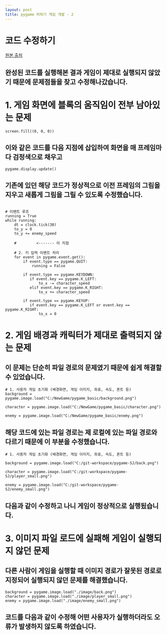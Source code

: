 ```yaml
---
layout: post
title: pygame 피하기 게임 개발 - 2
---
```


# 코드 수정하기

[원본 출처](https://wikidocs.net/131759)

## 완성된 코드를 실행해본 결과 게임이 제대로 실행되지 않았기 때문에 문제점들을 찾고 수정해나갔습니다.

# 1. 게임 화면에 블록의 움직임이 전부 남아있는 문제
```
screen.fill((0, 0, 0))
```
## 이와 같은 코드를 다음 지점에 삽입하여 화면을 매 프레임마다 검정색으로 채우고 
```
pygame.display.update()
``` 
## 기존에 있던 해당 코드가 정상적으로 이전 프레임의 그림을 지우고 새롭게 그림을 그릴 수 있도록 수정했습니다.
```

# 이벤트 루프 
running = True 
while running: 
    dt = clock.tick(30) 
    to_y = 0 
    to_y += enemy_speed 

    #         <------- 이 지점

    # 2. 키 입력 이벤트 처리 
    for event in pygame.event.get(): 
        if event.type == pygame.QUIT: 
            running = False 

        if event.type == pygame.KEYDOWN: 
           if event.key == pygame.K_LEFT: 
               to_x -= character_speed 
           elif event.key == pygame.K_RIGHT: 
               to_x += character_speed 

        if event.type == pygame.KEYUP: 
           if event.key == pygame.K_LEFT or event.key == pygame.K_RIGHT: 
               to_x = 0 

```

# 2. 게임 배경과 캐릭터가 제대로 출력되지 않는 문제
## 이 문제는 단순히 파일 경로의 문제였기 때문에 쉽게 해결할 수 있었습니다.
```
# 1. 사용자 게임 초기화 (배경화면, 게임 이미지, 좌표, 속도, 폰트 등) 
background = pygame.image.load("C:/NewGame/pygame_basic/background.png") 

character = pygame.image.load("C:/NewGame/pygame_basic/character.png") 

enemy = pygame.image.load("C:/NewGame/pygame_basic/enemy.png")
```
## 해당 코드에 있는 파일 경로는 제 로컬에 있는 파일 경로와 다르기 때문에 이 부분을 수정했습니다.
```
# 1. 사용자 게임 초기화 (배경화면, 게임 이미지, 좌표, 속도, 폰트 등)

background = pygame.image.load("C:/git-workspace/pygame-SJ/back.png")

character = pygame.image.load("C:/git-workspace/pygame-SJ/player_small.png")

enemy = pygame.image.load("C:/git-workspace/pygame-SJ/enemy_small.png")
```
## 다음과 같이 수정하고 나니 게임이 정상적으로 실행됬습니다.

# 3. 이미지 파일 로드에 실패해 게임이 실행되지 않던 문제

## 다른 사람이 게임을 실행할 때 이미지 경로가 잘못된 경로로 지정되어 실행되지 않던 문제를 해결했습니다.

```
background = pygame.image.load("./image/back.png")
character = pygame.image.load("./image/player_small.png")
enemy = pygame.image.load("./image/enemy_small.png")
```

## 코드를 다음과 같이 수정해 어떤 사용자가 실행하더라도 오류가 발생하지 않도록 하였습니다.
